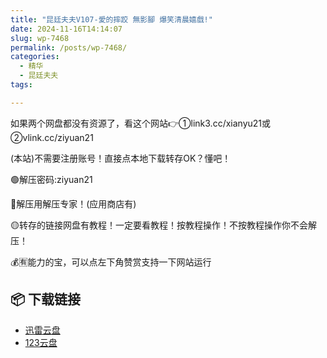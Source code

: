 ```yaml
---
title: "昆廷夫夫V107-愛的摔跤 無影腳 爆笑清晨嬉戲!"
date: 2024-11-16T14:14:07
slug: wp-7468
permalink: /posts/wp-7468/
categories:
  - 精华
  - 昆廷夫夫
tags:

---
```


如果两个网盘都没有资源了，看这个网站👉①link3.cc/xianyu21或②vlink.cc/ziyuan21

(本站)不需要注册账号！直接点本地下载转存OK？懂吧！

🟢解压密码:ziyuan21

🔵解压用解压专家！(应用商店有)

🟡转存的链接网盘有教程！一定要看教程！按教程操作！不按教程操作你不会解压！

💰🈶能力的宝，可以点左下角赞赏支持一下网站运行

## 📦 下载链接
- [迅雷云盘](https://blziyuan21.com/pay-download/7468?key=250e362a92&down_id=0)
- [123云盘](https://blziyuan21.com/pay-download/7468?key=250e362a92&down_id=1)


